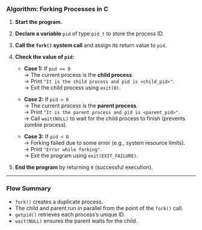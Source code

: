 ### **Algorithm: Forking Processes in C**

1. **Start the program.**

2. **Declare a variable** `pid` of type `pid_t` to store the process ID.

3. **Call the `fork()` system call** and assign its return value to `pid`.

4. **Check the value of `pid`:**
   - **Case 1:** If `pid == 0`  
     → The current process is the **child process**.  
     → Print `"It is the child process and pid is <child_pid>"`.  
     → Exit the child process using `exit(0)`.

   - **Case 2:** If `pid > 0`  
     → The current process is the **parent process**.  
     → Print `"It is the parent process and pid is <parent_pid>"`.  
     → Call `wait(NULL)` to wait for the child process to finish (prevents zombie process).

   - **Case 3:** If `pid < 0`  
     → Forking failed due to some error (e.g., system resource limits).  
     → Print `"Error while forking"`.  
     → Exit the program using `exit(EXIT_FAILURE)`.

5. **End the program** by returning `0` (successful execution).

---

### **Flow Summary**
- `fork()` creates a duplicate process.  
- The child and parent run in parallel from the point of the `fork()` call.  
- `getpid()` retrieves each process’s unique ID.  
- `wait(NULL)` ensures the parent waits for the child.
